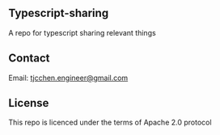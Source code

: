 ## Typescript-sharing
A repo for typescript sharing relevant things

## Contact
Email: tjcchen.engineer@gmail.com

## License
This repo is licenced under the terms of Apache 2.0 protocol
